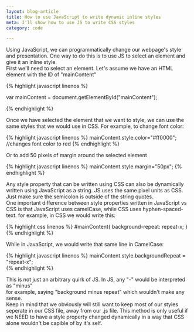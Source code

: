 ```yaml
---
layout: blog-article
title: How to use JavaScript to write dynamic inline styles
meta: I'll show how to use JS to write CSS styles
category: code

---
```

<p>Using JavaScript, we can programmatically change our webpage's style and presentation. One way to do this is to use JS to select an element and give it an inline style.<br> First we'll need to select an element. Let's assume we have an HTML element with the ID of "mainContent"</p>


{% highlight javascript linenos %}

var mainContent = document.getElementById("mainContent"); 

{% endhighlight %}


<p>Once we have selected the element that we want to style, we can use the same styles that we would use in CSS. For example, to change font color:</p>

{% highlight javascript linenos %}
mainContent.style.color="#ff0000"; //changes font color to red
{% endhighlight %}

<p>Or to add 50 pixels of margin around the selected element</p>

{% highlight javascript linenos %}
mainContent.style.margin="50px";
 {% endhighlight %}

<p>Any style property that can be written using CSS can also be dynamically written using JavaScript as a string. JS uses the same pixel units as CSS. Just make sure the semicolon is outside of the string quotes. <br>
One important difference between style properties written in JavaScript vs CSS is that JavaScript uses camelCase, while CSS uses hyphen-spaced-text. for example, in CSS we would write this:</p>


{% highlight css linenos %}
#mainContent{
    background-repeat: repeat-x;
}
 {% endhighlight %}

 <p>While in JavaScript, we would write that same line in CamelCase:</p>


{% highlight javascript linenos %}
mainContent.style.backgroundRepeat = "repeat-x";  
 {% endhighlight %}


<p>This is not just an arbitrary quirk of JS. In JS, any "-" would be interpreted as "minus" <br>for example, saying "background minus repeat" which wouldn't make any sense. <br> Keep in mind that we obviously will still want to keep most of our styles seperate in our CSS file, away from our .js file. This method is only useful if we NEED to have a style property changed dynamically in a way that CSS alone wouldn't be capible of by it's self.</p>